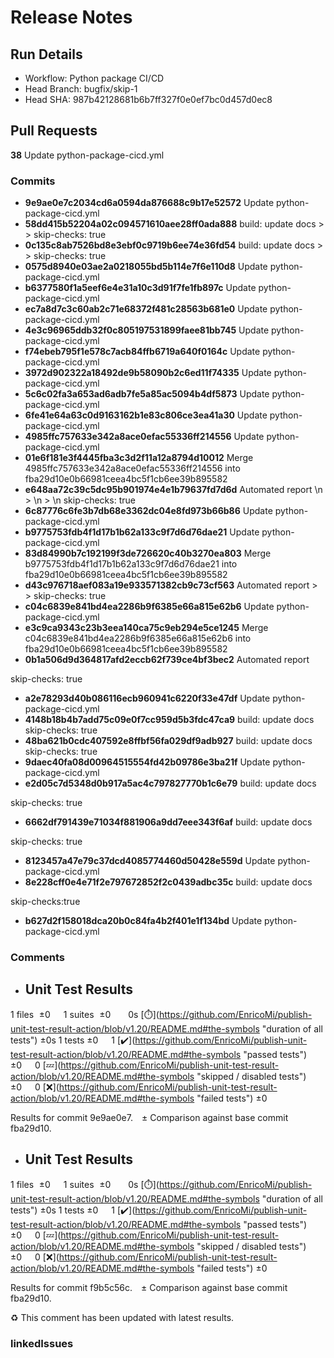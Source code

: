# Release Notes 
## Run Details
- Workflow: Python package CI/CD 
- Head Branch: bugfix/skip-1 
- Head SHA: 987b42128681b6b7ff327f0e0ef7bc0d457d0ec8 

## Pull Requests
**38** Update python-package-cicd.yml
### Commits
  - **9e9ae0e7c2034cd6a0594da876688c9b17e52572** Update python-package-cicd.yml
  - **58dd415b52204a02c094571610aee28ff0ada888** build: update docs
 &gt;
 &gt;
 skip-checks: true
  - **0c135c8ab7526bd8e3ebf0c9719b6ee74e36fd54** build: update docs
 &gt;
 &gt;
 skip-checks: true
  - **0575d8940e03ae2a0218055bd5b114e7f6e110d8** Update python-package-cicd.yml
  - **b6377580f1a5eef6e4e31a10c3d91f7fe1fb897c** Update python-package-cicd.yml
  - **ec7a8d7c3c60ab2c71e68372f481c28563b681e0** Update python-package-cicd.yml
  - **4e3c96965ddb32f0c805197531899faee81bb745** Update python-package-cicd.yml
  - **f74ebeb795f1e578c7acb84ffb6719a640f0164c** Update python-package-cicd.yml
  - **3972d902322a18492de9b58090b2c6ed11f74335** Update python-package-cicd.yml
  - **5c6c02fa3a653ad6adb7fe5a85ac5094b4df5873** Update python-package-cicd.yml
  - **6fe41e64a63c0d9163162b1e83c806ce3ea41a30** Update python-package-cicd.yml
  - **4985ffc757633e342a8ace0efac55336ff214556** Update python-package-cicd.yml
  - **01e6f181e3f4445fba3c3d2f11a12a8794d10012** Merge 4985ffc757633e342a8ace0efac55336ff214556 into fba29d10e0b66981ceea4bc5f1cb6ee39b895582
  - **e648aa72c39c5dc95b901974e4e1b79637fd7d6d** Automated report \n
&gt; \n
&gt; \n
skip-checks: true
  - **6c87776c6fe3b7db68e3362dc04e8fd973b66b86** Update python-package-cicd.yml
  - **b9775753fdb4f1d17b1b62a133c9f7d6d76dae21** Update python-package-cicd.yml
  - **83d84990b7c192199f3de726620c40b3270ea803** Merge b9775753fdb4f1d17b1b62a133c9f7d6d76dae21 into fba29d10e0b66981ceea4bc5f1cb6ee39b895582
  - **d43c976718aef083a19e933571382cb9c73cf563** Automated report
&gt;
&gt;
skip-checks: true
  - **c04c6839e841bd4ea2286b9f6385e66a815e62b6** Update python-package-cicd.yml
  - **e3c9ca9343c23b3eea140ca75c9eb294e5ce1245** Merge c04c6839e841bd4ea2286b9f6385e66a815e62b6 into fba29d10e0b66981ceea4bc5f1cb6ee39b895582
  - **0b1a506d9d364817afd2eccb62f739ce4bf3bec2** Automated report

skip-checks: true
  - **a2e78293d40b086116ecb960941c6220f33e47df** Update python-package-cicd.yml
  - **4148b18b4b7add75c09e0f7cc959d5b3fdc47ca9** build: update docs skip-checks: true
  - **48ba621b0cdc407592e8ffbf56fa029df9adb927** build: update docs skip-checks: true
  - **9daec40fa08d00964515554fd42b09786e3ba21f** Update python-package-cicd.yml
  - **e2d05c7d5348d0b917a5ac4c797827770b1c6e79** build: update docs

skip-checks: true
  - **6662df791439e71034f881906a9dd7eee343f6af** build: update docs

skip-checks: true
  - **8123457a47e79c37dcd4085774460d50428e559d** Update python-package-cicd.yml
  - **8e228cff0e4e71f2e797672852f2c0439adbc35c** build: update docs

skip-checks:true
  - **b627d2f158018dca20b0c84fa4b2f401e1f134bd** Update python-package-cicd.yml
### Comments
 - ## Unit Test Results
1 files  ±0  1 suites  ±0   0s [:stopwatch:](https://github.com/EnricoMi/publish-unit-test-result-action/blob/v1.20/README.md#the-symbols &quot;duration of all tests&quot;) ±0s
1 tests ±0  1 [:heavy_check_mark:](https://github.com/EnricoMi/publish-unit-test-result-action/blob/v1.20/README.md#the-symbols &quot;passed tests&quot;) ±0  0 [:zzz:](https://github.com/EnricoMi/publish-unit-test-result-action/blob/v1.20/README.md#the-symbols &quot;skipped / disabled tests&quot;) ±0  0 [:x:](https://github.com/EnricoMi/publish-unit-test-result-action/blob/v1.20/README.md#the-symbols &quot;failed tests&quot;) ±0 

Results for commit 9e9ae0e7. ± Comparison against base commit fba29d10.

 - ## Unit Test Results
1 files  ±0  1 suites  ±0   0s [:stopwatch:](https://github.com/EnricoMi/publish-unit-test-result-action/blob/v1.20/README.md#the-symbols &quot;duration of all tests&quot;) ±0s
1 tests ±0  1 [:heavy_check_mark:](https://github.com/EnricoMi/publish-unit-test-result-action/blob/v1.20/README.md#the-symbols &quot;passed tests&quot;) ±0  0 [:zzz:](https://github.com/EnricoMi/publish-unit-test-result-action/blob/v1.20/README.md#the-symbols &quot;skipped / disabled tests&quot;) ±0  0 [:x:](https://github.com/EnricoMi/publish-unit-test-result-action/blob/v1.20/README.md#the-symbols &quot;failed tests&quot;) ±0 

Results for commit f9b5c56c. ± Comparison against base commit fba29d10.

:recycle: This comment has been updated with latest results.

### linkedIssues
    
